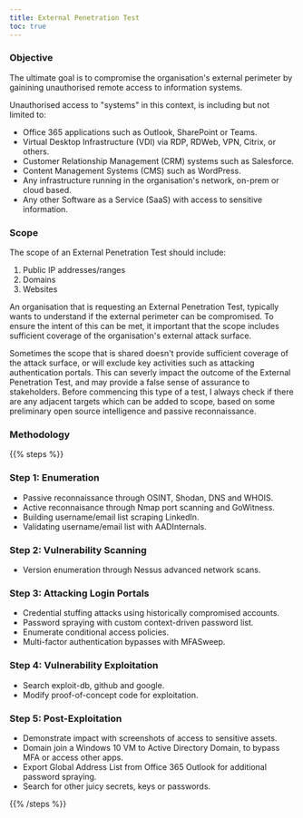 ```yaml
---
title: External Penetration Test
toc: true
---
```

### Objective
The ultimate goal is to compromise the organisation's external perimeter by gainining unauthorised remote access to information systems. 

Unauthorised access to "systems" in this context, is including but not limited to:
* Office 365 applications such as Outlook, SharePoint or Teams.
* Virtual Desktop Infrastructure (VDI) via RDP, RDWeb, VPN, Citrix, or others.
* Customer Relationship Management (CRM) systems such as Salesforce. 
* Content Management Systems (CMS) such as WordPress. 
* Any infrastructure running in the organisation's network, on-prem or cloud based.
* Any other Software as a Service (SaaS) with access to sensitive information.

### Scope
The scope of an External Penetration Test should include:
1. Public IP addresses/ranges
2. Domains
3. Websites 

An organisation that is requesting an External Penetration Test, typically wants to understand if the external perimeter can be compromised. To ensure the intent of this can be met, it important that the scope includes sufficient coverage of the organisation's external attack surface. 

Sometimes the scope that is shared doesn't provide sufficient coverage of the attack surface, or will exclude key activities such as attacking authentication portals. This can severly impact the outcome of the External Penetration Test, and may provide a false sense of assurance to stakeholders. Before commencing this type of a test, I always check if there are any adjacent targets which can be added to scope, based on some preliminary open source intelligence and passive reconnaissance. 

### Methodology
{{% steps %}}

### Step 1: Enumeration

* Passive reconnaissance through OSINT, Shodan, DNS and WHOIS. 
* Active reconnaisance through Nmap port scanning and GoWitness. 
* Building username/email list scraping LinkedIn.
* Validating username/email list with AADInternals. 

### Step 2: Vulnerability Scanning

* Version enumeration through Nessus advanced network scans. 

### Step 3: Attacking Login Portals

* Credential stuffing attacks using historically compromised accounts.
* Password spraying with custom context-driven password list.
* Enumerate conditional access policies.
* Multi-factor authentication bypasses with MFASweep. 

### Step 4: Vulnerability Exploitation

* Search exploit-db, github and google.
* Modify proof-of-concept code for exploitation. 

### Step 5: Post-Exploitation

* Demonstrate impact with screenshots of access to sensitive assets.
* Domain join a Windows 10 VM to Active Directory Domain, to bypass MFA or access other apps.
* Export Global Address List from Office 365 Outlook for additional password spraying.
* Search for other juicy secrets, keys or passwords.

{{% /steps %}}